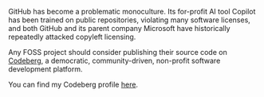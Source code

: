 GitHub has become a problematic monoculture. Its for-profit AI tool Copilot has been trained on public repositories, violating many software licenses, and both GitHub and its parent company Microsoft have historically repeatedly attacked copyleft licensing.

Any FOSS project should consider publishing their source code on [Codeberg](https://codeberg.org), a democratic, community-driven, non-profit software development platform.

You can find my Codeberg profile [here](https://codeberg.org/ckafi).
